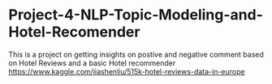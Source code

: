 # Project-4-NLP-Topic-Modeling-and-Hotel-Recomender
This is a project on getting insights on postive and negative comment based on Hotel Reviews
and a basic Hotel recommender 
https://www.kaggle.com/jiashenliu/515k-hotel-reviews-data-in-europe
